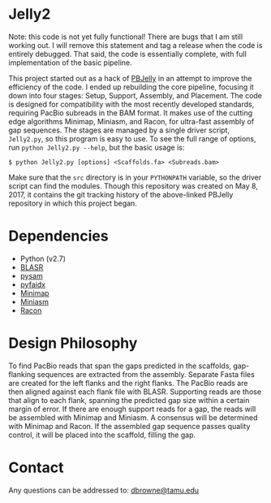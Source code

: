 # Jelly2

Note: this code is not yet fully functional! There are bugs that I am still working out. I will remove this statement and tag a release when the code is entirely debugged. That said, the code is essentially complete, with full implementation of the basic pipeline.

This project started out as a hack of [PBJelly](https://github.com/dbrowneup/PBSuite) in an attempt to improve the efficiency of the code. I ended up rebuilding the core pipeline, focusing it down into four stages: Setup, Support, Assembly, and Placement. The code is designed for compatibility with the most recently developed standards, requiring PacBio subreads in the BAM format. It makes use of the cutting edge algorithms Minimap, Miniasm, and Racon, for ultra-fast assembly of gap sequences. The stages are managed by a single driver script, `Jelly2.py`, so this program is easy to use. To see the full range of options, run `python Jelly2.py --help`, but the basic usage is:

```
$ python Jelly2.py [options] <Scaffolds.fa> <Subreads.bam>
```

Make sure that the `src` directory is in your `PYTHONPATH` variable, so the driver script can find the modules. Though this repository was created on May 8, 2017, it contains the git tracking history of the above-linked PBJelly repository in which this project began.

# Dependencies

* Python (v2.7)
* [BLASR](https://github.com/PacificBiosciences/blasr)
* [pysam](https://github.com/pysam-developers/pysam)
* [pyfaidx](https://github.com/mdshw5/pyfaidx)
* [Minimap](https://github.com/lh3/minimap)
* [Miniasm](https://github.com/lh3/miniasm)
* [Racon](https://github.com/isovic/racon)

# Design Philosophy

To find PacBio reads that span the gaps predicted in the scaffolds, gap-flanking sequences are extracted from the assembly. Separate Fasta files are created for the left flanks and the right flanks. The PacBio reads are then aligned against each flank file with BLASR. Supporting reads are those that align to each flank, spanning the predicted gap size within a certain margin of error. If there are enough support reads for a gap, the reads will be assembled with Minimap and Miniasm. A consensus will be determined with Minimap and Racon. If the assembled gap sequence passes quality control, it will be placed into the scaffold, filling the gap.

# Contact

Any questions can be addressed to: dbrowne@tamu.edu
